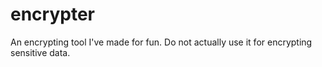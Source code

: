 # encrypter
An encrypting tool I've made for fun. Do not actually use it for encrypting sensitive data.
